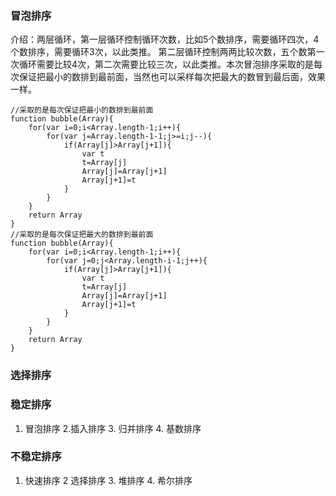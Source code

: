 ### 冒泡排序
介绍：两层循环，第一层循环控制循环次数，比如5个数排序，需要循环四次，4个数排序，需要循环3次，以此类推。
第二层循环控制两两比较次数，五个数第一次循环需要比较4次，第二次需要比较三次，以此类推。本次冒泡排序采取的是每次保证把最小的数排到最前面，当然也可以采样每次把最大的数冒到最后面，效果一样。
```
//采取的是每次保证把最小的数排到最前面
function bubble(Array){
	for(var i=0;i<Array.length-1;i++){
		for(var j=Array.length-1-1;j>=i;j--){
			if(Array[j]>Array[j+1]){
				var t
				t=Array[j]
				Array[j]=Array[j+1]
				Array[j+1]=t
			}
		}
	}
	return Array
}
//采取的是每次保证把最大的数排到最前面
function bubble(Array){
	for(var i=0;i<Array.length-1;i++){
		for(var j=0;j<Array.length-i-1;j++){
			if(Array[j]>Array[j+1]){
				var t
				t=Array[j]
				Array[j]=Array[j+1]
				Array[j+1]=t
			}
		}
	}
	return Array
}
```
### 选择排序

### 稳定排序
1. 冒泡排序 2.插入排序 3. 归并排序 4. 基数排序
### 不稳定排序
1. 快速排序 2 选择排序 3. 堆排序 4. 希尔排序
